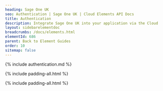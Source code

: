 ```yaml
---
heading: Sage One UK
seo: Authentication | Sage One UK | Cloud Elements API Docs
title: Authentication
description: Integrate Sage One UK into your application via the Cloud Elements APIs.
layout: sidebarelementdoc
breadcrumbs: /docs/elements.html
elementId: 686
parent: Back to Element Guides
order: 10
sitemap: false
---
```


{% include authentication.md %}

{% include padding-all.html %}

{% include padding-all.html %}
